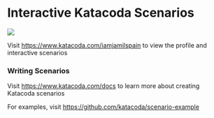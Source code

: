 # Interactive Katacoda Scenarios

[![](http://shields.katacoda.com/katacoda/iamjamilspain/count.svg)](https://www.katacoda.com/iamjamilspain "Get your profile on Katacoda.com")

Visit https://www.katacoda.com/iamjamilspain to view the profile and interactive scenarios

### Writing Scenarios
Visit https://www.katacoda.com/docs to learn more about creating Katacoda scenarios

For examples, visit https://github.com/katacoda/scenario-example
